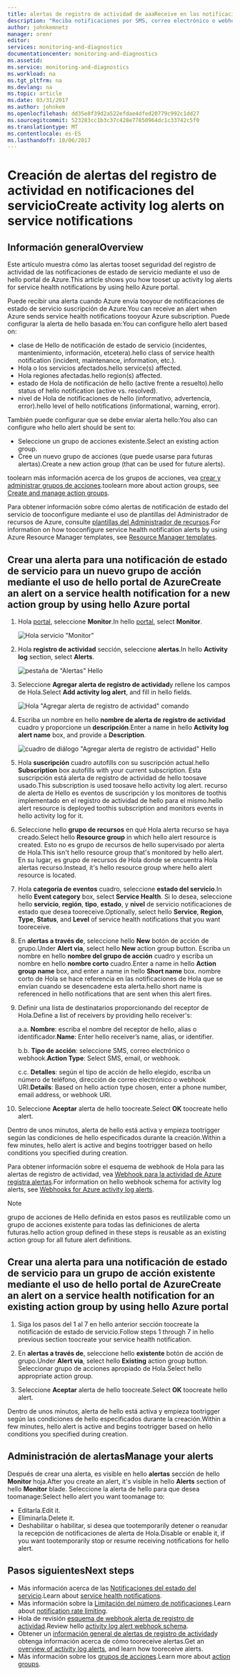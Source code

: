 ```yaml
---
title: alertas de registro de actividad de aaaReceive en las notificaciones del servicio | Documentos de Microsoft
description: "Reciba notificaciones por SMS, correo electrónico o webhook cuando se produzcan eventos en el servicio de Azure."
author: johnkemnetz
manager: orenr
editor: 
services: monitoring-and-diagnostics
documentationcenter: monitoring-and-diagnostics
ms.assetid: 
ms.service: monitoring-and-diagnostics
ms.workload: na
ms.tgt_pltfrm: na
ms.devlang: na
ms.topic: article
ms.date: 03/31/2017
ms.author: johnkem
ms.openlocfilehash: dd35e8f39d2a522efdae4dfed20779c992c1dd27
ms.sourcegitcommit: 523283cc1b3c37c428e77850964dc1c33742c5f0
ms.translationtype: MT
ms.contentlocale: es-ES
ms.lasthandoff: 10/06/2017
---
```

# <a name="create-activity-log-alerts-on-service-notifications"></a><span data-ttu-id="8061f-103">Creación de alertas del registro de actividad en notificaciones del servicio</span><span class="sxs-lookup"><span data-stu-id="8061f-103">Create activity log alerts on service notifications</span></span>
## <a name="overview"></a><span data-ttu-id="8061f-104">Información general</span><span class="sxs-lookup"><span data-stu-id="8061f-104">Overview</span></span>
<span data-ttu-id="8061f-105">Este artículo muestra cómo las alertas tooset seguridad del registro de actividad de las notificaciones de estado de servicio mediante el uso de hello portal de Azure.</span><span class="sxs-lookup"><span data-stu-id="8061f-105">This article shows you how tooset up activity log alerts for service health notifications by using hello Azure portal.</span></span>  

<span data-ttu-id="8061f-106">Puede recibir una alerta cuando Azure envía tooyour de notificaciones de estado de servicio suscripción de Azure.</span><span class="sxs-lookup"><span data-stu-id="8061f-106">You can receive an alert when Azure sends service health notifications tooyour Azure subscription.</span></span> <span data-ttu-id="8061f-107">Puede configurar la alerta de hello basada en:</span><span class="sxs-lookup"><span data-stu-id="8061f-107">You can configure hello alert based on:</span></span>

- <span data-ttu-id="8061f-108">clase de Hello de notificación de estado de servicio (incidentes, mantenimiento, información, etcetera).</span><span class="sxs-lookup"><span data-stu-id="8061f-108">hello class of service health notification (incident, maintenance, information, etc.).</span></span>
- <span data-ttu-id="8061f-109">Hola o los servicios afectados.</span><span class="sxs-lookup"><span data-stu-id="8061f-109">hello service(s) affected.</span></span>
- <span data-ttu-id="8061f-110">Hola regiones afectadas.</span><span class="sxs-lookup"><span data-stu-id="8061f-110">hello region(s) affected.</span></span>
- <span data-ttu-id="8061f-111">estado de Hola de notificación de hello (active frente a resuelto).</span><span class="sxs-lookup"><span data-stu-id="8061f-111">hello status of hello notification (active vs. resolved).</span></span>
- <span data-ttu-id="8061f-112">nivel de Hola de notificaciones de hello (informativo, advertencia, error).</span><span class="sxs-lookup"><span data-stu-id="8061f-112">hello level of hello notifications (informational, warning, error).</span></span>

<span data-ttu-id="8061f-113">También puede configurar que se debe enviar alerta hello:</span><span class="sxs-lookup"><span data-stu-id="8061f-113">You also can configure who hello alert should be sent to:</span></span>

- <span data-ttu-id="8061f-114">Seleccione un grupo de acciones existente.</span><span class="sxs-lookup"><span data-stu-id="8061f-114">Select an existing action group.</span></span>
- <span data-ttu-id="8061f-115">Cree un nuevo grupo de acciones (que puede usarse para futuras alertas).</span><span class="sxs-lookup"><span data-stu-id="8061f-115">Create a new action group (that can be used for future alerts).</span></span>

<span data-ttu-id="8061f-116">toolearn más información acerca de los grupos de acciones, vea [crear y administrar grupos de acciones](monitoring-action-groups.md).</span><span class="sxs-lookup"><span data-stu-id="8061f-116">toolearn more about action groups, see [Create and manage action groups](monitoring-action-groups.md).</span></span>

<span data-ttu-id="8061f-117">Para obtener información sobre cómo alertas de notificación de estado del servicio de tooconfigure mediante el uso de plantillas del Administrador de recursos de Azure, consulte [plantillas del Administrador de recursos](monitoring-create-activity-log-alerts-with-resource-manager-template.md).</span><span class="sxs-lookup"><span data-stu-id="8061f-117">For information on how tooconfigure service health notification alerts by using Azure Resource Manager templates, see [Resource Manager templates](monitoring-create-activity-log-alerts-with-resource-manager-template.md).</span></span>

## <a name="create-an-alert-on-a-service-health-notification-for-a-new-action-group-by-using-hello-azure-portal"></a><span data-ttu-id="8061f-118">Crear una alerta para una notificación de estado de servicio para un nuevo grupo de acción mediante el uso de hello portal de Azure</span><span class="sxs-lookup"><span data-stu-id="8061f-118">Create an alert on a service health notification for a new action group by using hello Azure portal</span></span>
1. <span data-ttu-id="8061f-119">Hola [portal](https://portal.azure.com), seleccione **Monitor**.</span><span class="sxs-lookup"><span data-stu-id="8061f-119">In hello [portal](https://portal.azure.com), select **Monitor**.</span></span>

    ![Hola servicio "Monitor"](./media/monitoring-activity-log-alerts-on-service-notifications/home-monitor.png)

2. <span data-ttu-id="8061f-121">Hola **registro de actividad** sección, seleccione **alertas**.</span><span class="sxs-lookup"><span data-stu-id="8061f-121">In hello **Activity log** section, select **Alerts**.</span></span>

    ![pestaña de "Alertas" Hello](./media/monitoring-activity-log-alerts-on-service-notifications/alerts-blades.png)

3. <span data-ttu-id="8061f-123">Seleccione **Agregar alerta de registro de actividad**y rellene los campos de Hola.</span><span class="sxs-lookup"><span data-stu-id="8061f-123">Select **Add activity log alert**, and fill in hello fields.</span></span>

    ![Hola "Agregar alerta de registro de actividad" comando](./media/monitoring-activity-log-alerts-on-service-notifications/add-activity-log-alert.png)

4. <span data-ttu-id="8061f-125">Escriba un nombre en hello **nombre de alerta de registro de actividad** cuadro y proporcione un **descripción**.</span><span class="sxs-lookup"><span data-stu-id="8061f-125">Enter a name in hello **Activity log alert name** box, and provide a **Description**.</span></span>

    ![cuadro de diálogo "Agregar alerta de registro de actividad" Hello](./media/monitoring-activity-log-alerts-on-service-notifications/activity-log-alert-service-notification-new-action-group.png)

5. <span data-ttu-id="8061f-127">Hola **suscripción** cuadro autofills con su suscripción actual.</span><span class="sxs-lookup"><span data-stu-id="8061f-127">hello **Subscription** box autofills with your current subscription.</span></span> <span data-ttu-id="8061f-128">Esta suscripción está alerta de registro de actividad de hello toosave usado.</span><span class="sxs-lookup"><span data-stu-id="8061f-128">This subscription is used toosave hello activity log alert.</span></span> <span data-ttu-id="8061f-129">recurso de alerta de Hello es eventos de suscripción y los monitores de toothis implementado en el registro de actividad de hello para el mismo.</span><span class="sxs-lookup"><span data-stu-id="8061f-129">hello alert resource is deployed toothis subscription and monitors events in hello activity log for it.</span></span>

6. <span data-ttu-id="8061f-130">Seleccione hello **grupo de recursos** en qué Hola alerta recurso se haya creado.</span><span class="sxs-lookup"><span data-stu-id="8061f-130">Select hello **Resource group** in which hello alert resource is created.</span></span> <span data-ttu-id="8061f-131">Esto no es grupo de recursos de hello supervisado por alerta de Hola.</span><span class="sxs-lookup"><span data-stu-id="8061f-131">This isn't hello resource group that's monitored by hello alert.</span></span> <span data-ttu-id="8061f-132">En su lugar, es grupo de recursos de Hola donde se encuentra Hola alertas recurso.</span><span class="sxs-lookup"><span data-stu-id="8061f-132">Instead, it's hello resource group where hello alert resource is located.</span></span>

7. <span data-ttu-id="8061f-133">Hola **categoría de eventos** cuadro, seleccione **estado del servicio**.</span><span class="sxs-lookup"><span data-stu-id="8061f-133">In hello **Event category** box, select **Service Health**.</span></span> <span data-ttu-id="8061f-134">Si lo desea, seleccione hello **servicio**, **región**, **tipo**, **estado**, y **nivel** de servicio notificaciones de estado que desea tooreceive.</span><span class="sxs-lookup"><span data-stu-id="8061f-134">Optionally, select hello **Service**, **Region**, **Type**, **Status**, and **Level** of service health notifications that you want tooreceive.</span></span>

8. <span data-ttu-id="8061f-135">En **alertas a través de**, seleccione hello **New** botón de acción de grupo.</span><span class="sxs-lookup"><span data-stu-id="8061f-135">Under **Alert via**, select hello **New** action group button.</span></span> <span data-ttu-id="8061f-136">Escriba un nombre en hello **nombre del grupo de acción** cuadro y escriba un nombre en hello **nombre corto** cuadro.</span><span class="sxs-lookup"><span data-stu-id="8061f-136">Enter a name in hello **Action group name** box, and enter a name in hello **Short name** box.</span></span> <span data-ttu-id="8061f-137">nombre corto de Hola se hace referencia en las notificaciones de Hola que se envían cuando se desencadene esta alerta.</span><span class="sxs-lookup"><span data-stu-id="8061f-137">hello short name is referenced in hello notifications that are sent when this alert fires.</span></span>

9. <span data-ttu-id="8061f-138">Definir una lista de destinatarios proporcionando del receptor de Hola.</span><span class="sxs-lookup"><span data-stu-id="8061f-138">Define a list of receivers by providing hello receiver's:</span></span>

    <span data-ttu-id="8061f-139">a.</span><span class="sxs-lookup"><span data-stu-id="8061f-139">a.</span></span> <span data-ttu-id="8061f-140">**Nombre**: escriba el nombre del receptor de hello, alias o identificador.</span><span class="sxs-lookup"><span data-stu-id="8061f-140">**Name**: Enter hello receiver’s name, alias, or identifier.</span></span>

    <span data-ttu-id="8061f-141">b.</span><span class="sxs-lookup"><span data-stu-id="8061f-141">b.</span></span> <span data-ttu-id="8061f-142">**Tipo de acción**: seleccione SMS, correo electrónico o webhook.</span><span class="sxs-lookup"><span data-stu-id="8061f-142">**Action Type**: Select SMS, email, or webhook.</span></span>

    <span data-ttu-id="8061f-143">c.</span><span class="sxs-lookup"><span data-stu-id="8061f-143">c.</span></span> <span data-ttu-id="8061f-144">**Detalles**: según el tipo de acción de hello elegido, escriba un número de teléfono, dirección de correo electrónico o webhook URI.</span><span class="sxs-lookup"><span data-stu-id="8061f-144">**Details**: Based on hello action type chosen, enter a phone number, email address, or webhook URI.</span></span>

10. <span data-ttu-id="8061f-145">Seleccione **Aceptar** alerta de hello toocreate.</span><span class="sxs-lookup"><span data-stu-id="8061f-145">Select **OK** toocreate hello alert.</span></span>

<span data-ttu-id="8061f-146">Dentro de unos minutos, alerta de hello está activa y empieza tootrigger según las condiciones de hello especificados durante la creación.</span><span class="sxs-lookup"><span data-stu-id="8061f-146">Within a few minutes, hello alert is active and begins tootrigger based on hello conditions you specified during creation.</span></span>

<span data-ttu-id="8061f-147">Para obtener información sobre el esquema de webhook de Hola para las alertas de registro de actividad, vea [Webhook para la actividad de Azure registra alertas](monitoring-activity-log-alerts-webhook.md).</span><span class="sxs-lookup"><span data-stu-id="8061f-147">For information on hello webhook schema for activity log alerts, see [Webhooks for Azure activity log alerts](monitoring-activity-log-alerts-webhook.md).</span></span>

>[!NOTE]
><span data-ttu-id="8061f-148">grupo de acciones de Hello definida en estos pasos es reutilizable como un grupo de acciones existente para todas las definiciones de alerta futuras.</span><span class="sxs-lookup"><span data-stu-id="8061f-148">hello action group defined in these steps is reusable as an existing action group for all future alert definitions.</span></span>
>
>

## <a name="create-an-alert-on-a-service-health-notification-for-an-existing-action-group-by-using-hello-azure-portal"></a><span data-ttu-id="8061f-149">Crear una alerta para una notificación de estado de servicio para un grupo de acción existente mediante el uso de hello portal de Azure</span><span class="sxs-lookup"><span data-stu-id="8061f-149">Create an alert on a service health notification for an existing action group by using hello Azure portal</span></span>

1. <span data-ttu-id="8061f-150">Siga los pasos del 1 al 7 en hello anterior sección toocreate la notificación de estado de servicio.</span><span class="sxs-lookup"><span data-stu-id="8061f-150">Follow steps 1 through 7 in hello previous section toocreate your service health notification.</span></span> 

2. <span data-ttu-id="8061f-151">En **alertas a través de**, seleccione hello **existente** botón de acción de grupo.</span><span class="sxs-lookup"><span data-stu-id="8061f-151">Under **Alert via**, select hello **Existing** action group button.</span></span> <span data-ttu-id="8061f-152">Seleccionar grupo de acciones apropiado de Hola.</span><span class="sxs-lookup"><span data-stu-id="8061f-152">Select hello appropriate action group.</span></span>

3. <span data-ttu-id="8061f-153">Seleccione **Aceptar** alerta de hello toocreate.</span><span class="sxs-lookup"><span data-stu-id="8061f-153">Select **OK** toocreate hello alert.</span></span>

<span data-ttu-id="8061f-154">Dentro de unos minutos, alerta de hello está activa y empieza tootrigger según las condiciones de hello especificados durante la creación.</span><span class="sxs-lookup"><span data-stu-id="8061f-154">Within a few minutes, hello alert is active and begins tootrigger based on hello conditions you specified during creation.</span></span>

## <a name="manage-your-alerts"></a><span data-ttu-id="8061f-155">Administración de alertas</span><span class="sxs-lookup"><span data-stu-id="8061f-155">Manage your alerts</span></span>

<span data-ttu-id="8061f-156">Después de crear una alerta, es visible en hello **alertas** sección de hello **Monitor** hoja.</span><span class="sxs-lookup"><span data-stu-id="8061f-156">After you create an alert, it's visible in hello **Alerts** section of hello **Monitor** blade.</span></span> <span data-ttu-id="8061f-157">Seleccione la alerta de hello para que desea toomanage:</span><span class="sxs-lookup"><span data-stu-id="8061f-157">Select hello alert you want toomanage to:</span></span>

* <span data-ttu-id="8061f-158">Editarla.</span><span class="sxs-lookup"><span data-stu-id="8061f-158">Edit it.</span></span>
* <span data-ttu-id="8061f-159">Eliminarla.</span><span class="sxs-lookup"><span data-stu-id="8061f-159">Delete it.</span></span>
* <span data-ttu-id="8061f-160">Deshabilitar o habilitar, si desea que tootemporarily detener o reanudar la recepción de notificaciones de alerta de Hola.</span><span class="sxs-lookup"><span data-stu-id="8061f-160">Disable or enable it, if you want tootemporarily stop or resume receiving notifications for hello alert.</span></span>

## <a name="next-steps"></a><span data-ttu-id="8061f-161">Pasos siguientes</span><span class="sxs-lookup"><span data-stu-id="8061f-161">Next steps</span></span>
- <span data-ttu-id="8061f-162">Más información acerca de las [Notificaciones del estado del servicio](monitoring-service-notifications.md).</span><span class="sxs-lookup"><span data-stu-id="8061f-162">Learn about [service health notifications](monitoring-service-notifications.md).</span></span>
- <span data-ttu-id="8061f-163">Más información sobre la [Limitación del número de notificaciones](monitoring-alerts-rate-limiting.md).</span><span class="sxs-lookup"><span data-stu-id="8061f-163">Learn about [notification rate limiting](monitoring-alerts-rate-limiting.md).</span></span>
- <span data-ttu-id="8061f-164">Hola de revisión [esquema de webhook alerta de registro de actividad](monitoring-activity-log-alerts-webhook.md).</span><span class="sxs-lookup"><span data-stu-id="8061f-164">Review hello [activity log alert webhook schema](monitoring-activity-log-alerts-webhook.md).</span></span>
- <span data-ttu-id="8061f-165">Obtener un [información general de alertas de registro de actividad](monitoring-overview-alerts.md)y obtenga información acerca de cómo tooreceive alertas.</span><span class="sxs-lookup"><span data-stu-id="8061f-165">Get an [overview of activity log alerts](monitoring-overview-alerts.md), and learn how tooreceive alerts.</span></span> 
- <span data-ttu-id="8061f-166">Más información sobre los [grupos de acciones](monitoring-action-groups.md).</span><span class="sxs-lookup"><span data-stu-id="8061f-166">Learn more about [action groups](monitoring-action-groups.md).</span></span>
